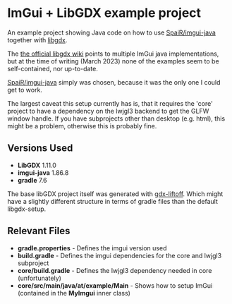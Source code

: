 # ImGui + LibGDX example project
An example project showing Java code on how to use [SpaiR/imgui-java](https://github.com/SpaiR/imgui-java) together with [libgdx](https://github.com/libgdx/libgdx).

The [the official libgdx wiki](https://libgdx.com/wiki/graphics/2d/imgui) points to multiple ImGui java implementations, but at the time of writing (March 2023) none of the examples seem to be self-contained, nor up-to-date.

[SpaiR/imgui-java](https://github.com/SpaiR/imgui-java) simply was chosen, because it was the only one I could get to work.

The largest caveat this setup currently has is, that it requires the 'core' project to have a dependency on the lwjgl3 backend to get the GLFW window handle.
If you have subprojects other than desktop (e.g. html), this might be a problem, otherwise this is probably fine.

## Versions Used

* **LibGDX** 1.11.0
* **imgui-java** 1.86.8
* **gradle** 7.6

The base libGDX project itself was generated with [gdx-liftoff](https://github.com/tommyettinger/gdx-liftoff).
Which might have a slightly different structure in terms of gradle files than the default libgdx-setup.

## Relevant Files

* **gradle.properties** - Defines the imgui version used
* **build.gradle** - Defines the imgui dependencies for the core and lwjgl3 subproject
* **core/build.gradle** - Defines the lwjgl3 dependency needed in core (unfortunately)
* **core/src/main/java/at/example/Main** - Shows how to setup ImGui (contained in the **MyImgui** inner class)
